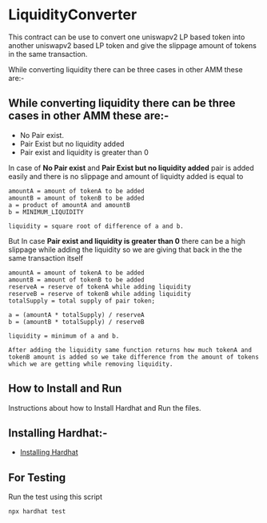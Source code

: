 # LiquidityConverter

This contract can be use to convert one uniswapv2 LP based token into another uniswapv2 based LP token and give the slippage amount of tokens in the same transaction.

While converting liquidity there can be three cases in other AMM these are:-

## While converting liquidity there can be three cases in other AMM these are:-

- No Pair exist.
- Pair Exist but no liquidity added
- Pair exist and liquidity is greater than 0

In case of **No Pair exist** and **Pair Exist but no liquidity added** pair is added easily and there is no slippage and amount of liquidty added is equal to 

```
amountA = amount of tokenA to be added
amountB = amount of tokenB to be added
a = product of amountA and amountB
b = MINIMUM_LIQUIDITY

liquidity = square root of difference of a and b.
```



But In case **Pair exist and liquidity is greater than 0**
there can be a high slippage while adding the liquidity so we are giving that back in the the same transaction itself

```
amountA = amount of tokenA to be added
amountB = amount of tokenB to be added
reserveA = reserve of tokenA while adding liquidity
reserveB = reserve of tokenB while adding liquidity
totalSupply = total supply of pair token;

a = (amountA * totalSupply) / reserveA
b = (amountB * totalSupply) / reserveB

liquidity = minimum of a and b.

After adding the liquidity same function returns how much tokenA and tokenB amount is added so we take difference from the amount of tokens which we are getting while removing liquidity. 
```

## How to Install and Run

Instructions about how to Install Hardhat and Run the files.

## Installing Hardhat:-
- [Installing Hardhat](https://hardhat.org/getting-started/#installation)

## For Testing

Run the test using this script
```
npx hardhat test
```

